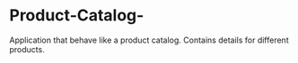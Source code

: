 # Product-Catalog-
Application that behave like a product catalog. Contains details for different products. 
